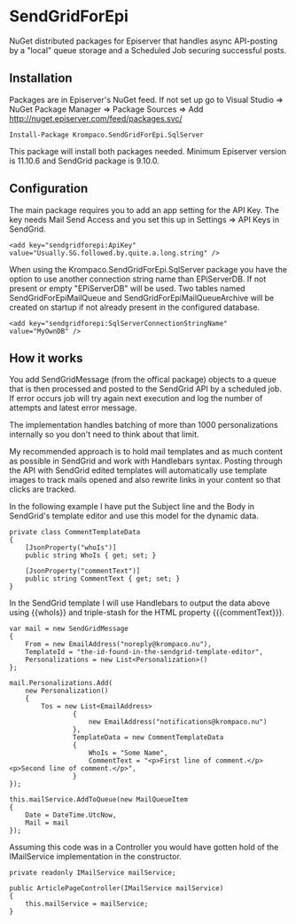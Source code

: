 # SendGridForEpi
NuGet distributed packages for Episerver that handles async API-posting by a "local" queue storage and a Scheduled Job securing successful posts.

## Installation
Packages are in Episerver's NuGet feed. If not set up go to Visual Studio => NuGet Package Manager => Package Sources => Add http://nuget.episerver.com/feed/packages.svc/

    Install-Package Krompaco.SendGridForEpi.SqlServer

This package will install both packages needed. Minimum Episerver version is 11.10.6 and SendGrid package is 9.10.0.


## Configuration
The main package requires you to add an app setting for the API Key. The key needs Mail Send Access and you set this up in Settings => API Keys in SendGrid.

    <add key="sendgridforepi:ApiKey" value="Usually.SG.followed.by.quite.a.long.string" />
   
When using the Krompaco.SendGridForEpi.SqlServer package you have the option to use another connection string name than EPiServerDB. If not present or empty "EPiServerDB" will be used. Two tables named SendGridForEpiMailQueue and SendGridForEpiMailQueueArchive will be created on startup if not already present in the configured database.

    <add key="sendgridforepi:SqlServerConnectionStringName" value="MyOwnDB" />

## How it works
You add SendGridMessage (from the offical package) objects to a queue that is then processed and posted to the SendGrid API by a scheduled job. If error occurs job will try again next execution and log the number of attempts and latest error message.

The implementation handles batching of more than 1000 personalizations internally so you don't need to think about that limit.

My recommended approach is to hold mail templates and as much content as possible in SendGrid and work with Handlebars syntax. Posting through the API with SendGrid edited templates will automatically use template images to track mails opened and also rewrite links in your content so that clicks are tracked.

In the following example I have put the Subject line and the Body in SendGrid's template editor and use this model for the dynamic data.

    private class CommentTemplateData
    {
        [JsonProperty("whoIs")]
        public string WhoIs { get; set; }

        [JsonProperty("commentText")]
        public string CommentText { get; set; }
    }

In the SendGrid template I will use Handlebars to output the data above using {{whoIs}} and triple-stash for the HTML property {{{commentText}}}.

    var mail = new SendGridMessage
    {
        From = new EmailAddress("noreply@krompaco.nu"),
        TemplateId = "the-id-found-in-the-sendgrid-template-editor",
        Personalizations = new List<Personalization>()
    };
    
    mail.Personalizations.Add(
        new Personalization()
        {
            Tos = new List<EmailAddress>
                    {
                        new EmailAddress("notifications@krompaco.nu")
                    },
                    TemplateData = new CommentTemplateData
                    {
                        WhoIs = "Some Name",
                        CommentText = "<p>First line of comment.</p><p>Second line of comment.</p>",
                    }
    });
    
    this.mailService.AddToQueue(new MailQueueItem
    {
        Date = DateTime.UtcNow,
        Mail = mail
    });

Assuming this code was in a Controller you would have gotten hold of the IMailService implementation in the constructor.

    private readonly IMailService mailService;
    
    public ArticlePageController(IMailService mailService)
    {
        this.mailService = mailService;
    }
